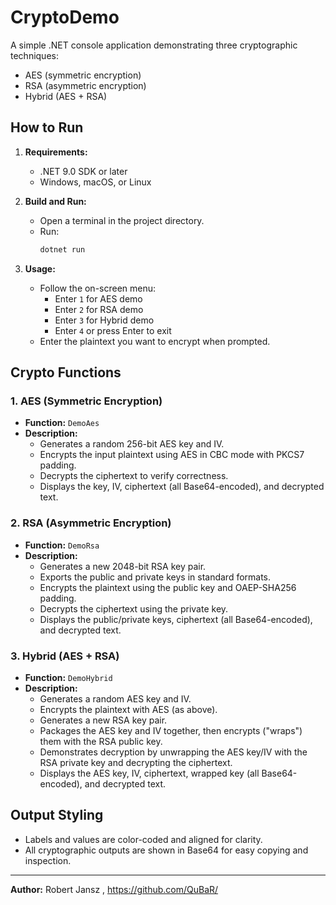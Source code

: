 # CryptoDemo

A simple .NET console application demonstrating three cryptographic techniques:
- AES (symmetric encryption)
- RSA (asymmetric encryption)
- Hybrid (AES + RSA)

## How to Run

1. **Requirements:**
   - .NET 9.0 SDK or later
   - Windows, macOS, or Linux

2. **Build and Run:**
   - Open a terminal in the project directory.
   - Run:
     ```powershell
     dotnet run
     ```

3. **Usage:**
   - Follow the on-screen menu:
     - Enter `1` for AES demo
     - Enter `2` for RSA demo
     - Enter `3` for Hybrid demo
     - Enter `4` or press Enter to exit
   - Enter the plaintext you want to encrypt when prompted.

## Crypto Functions

### 1. AES (Symmetric Encryption)
- **Function:** `DemoAes`
- **Description:**
  - Generates a random 256-bit AES key and IV.
  - Encrypts the input plaintext using AES in CBC mode with PKCS7 padding.
  - Decrypts the ciphertext to verify correctness.
  - Displays the key, IV, ciphertext (all Base64-encoded), and decrypted text.

### 2. RSA (Asymmetric Encryption)
- **Function:** `DemoRsa`
- **Description:**
  - Generates a new 2048-bit RSA key pair.
  - Exports the public and private keys in standard formats.
  - Encrypts the plaintext using the public key and OAEP-SHA256 padding.
  - Decrypts the ciphertext using the private key.
  - Displays the public/private keys, ciphertext (all Base64-encoded), and decrypted text.

### 3. Hybrid (AES + RSA)
- **Function:** `DemoHybrid`
- **Description:**
  - Generates a random AES key and IV.
  - Encrypts the plaintext with AES (as above).
  - Generates a new RSA key pair.
  - Packages the AES key and IV together, then encrypts ("wraps") them with the RSA public key.
  - Demonstrates decryption by unwrapping the AES key/IV with the RSA private key and decrypting the ciphertext.
  - Displays the AES key, IV, ciphertext, wrapped key (all Base64-encoded), and decrypted text.

## Output Styling
- Labels and values are color-coded and aligned for clarity.
- All cryptographic outputs are shown in Base64 for easy copying and inspection.

---

**Author:** Robert Jansz , https://github.com/QuBaR/
